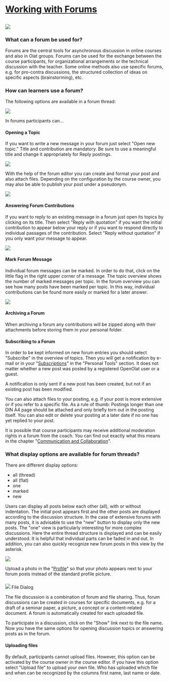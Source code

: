#  [Working with Forums](Working+with+Forums.html)

##
![](../../download/thumbnails/108600612/forum%EF%B9%96version=1&modificationDate=1581515862000&api=v2.png)

### What can a forum be used for?

Forums are the central tools for asynchronous discussion in online courses and
also in Olat groups. Forums can be used for the exchange between the course
participants, for organizational arrangements or the technical discussion with
the teacher. Some online methods also use specific forums, e.g. for pro-contra
discussions, the structured collection of ideas on specific aspects
(brainstorming), etc.

### How can learners use a forum?

The following options are available in a forum thread:

![](../../download/attachments/108600612/Forum_EN.png)

In forums participants can...

#### Opening a Topic

If you want to write a new message in your forum just select "Open new topic."
Title and contribution are mandatory. Be sure to use a meaningful title and
change it appropriately for Reply postings.

![](../../download/thumbnails/108600612/Diskussionsthema_eroeffnen%EF%B9%96version=1&modificationDate=1581516102000&api=v2.png)

With the help of the forum editor you can create and format your post and also
attach files. Depending on the configuration by the course owner, you may also
be able to publish your post under a pseudonym.

![](../../download/thumbnails/108600612/Posting%EF%B9%96version=1&modificationDate=1598187161000&api=v2.png)

#### Answering Forum Contributions

If you want to reply to an existing message in a forum just open its topics by
clicking on its title. Then select "Reply with quotation" if you want the
initial contribution to appear below your reply or if you want to respond
directly to individual passages of the contribution. Select "Reply without
quotation" if you only want your message to appear.

![](../../download/attachments/108600612/Posting_beantworten.png)

#### Mark Forum Message

Individual forum messages can be marked. In order to do that, click on the
little flag in the right upper corner of a message. The topic overview shows
the number of marked messages per topic. In the forum overview you can see how
many posts have been marked per topic. In this way, individual contributions
can be found more easily or marked for a later answer.

![](../../download/attachments/108600612/Posting_markieren.png)

#### Archiving a Forum

When archiving a forum any contributions will be zipped along with their
attachments before storing them in your personal folder.

#### Subscribing to a Forum

In order to be kept informed on new forum entries you should select
"Subscribe" in the overview of topics. Then you will get a notification by
e-mail or in your "[Subscriptions](Personal+menu+and+general+components.html)"
in the "Personal Tools" section. It does not matter whether a new post was
posted by a registered OpenOlat user or a guest.

A notification is only sent if a new post has been created, but not if an
existing post has been modified.

You can also attach files to your posting, e.g. if your post is more extensive
or if you refer to a specific file. As a rule of thumb: Postings longer than
one DIN A4 page should be attached and only briefly torn out in the posting
itself. You can also edit or delete your posting at a later date if no one has
yet replied to your post.

It is possible that course participants may receive additional moderation
rights in a forum from the coach. You can find out exactly what this means in
the chapter "[Communication and
Collaboration](Communication+and+Collaboration.html)".

### What display options are available for forum threads?

There are different display options:

  * all (thread)
  * all (flat)
  * one
  * marked
  * new

Users can display all posts below each other (all), with or without
indentation. The initial post appears first and the other posts are displayed
according to the discussion structure. In the case of extensive forums with
many posts, it is advisable to use the "new" button to display only the new
posts. The "one" view is particularly interesting for more complex
discussions. Here the entire thread structure is displayed and can be easily
understood. It is helpful that individual parts can be faded in and out. In
addition, you can also quickly recognize new forum posts in this view by the
asterisk.

![](../../download/attachments/108600612/Forum_neu_EN2.png)

  

Upload a photo in the "[Profile](Personal+Menu.html)" so that your photo
appears next to your forum posts instead of the standard profile picture.

###
![](../../download/thumbnails/108600612/file_discussion%EF%B9%96version=1&modificationDate=1581517992000&api=v2.png)
File Dialog

The file discussion is a combination of forum and file sharing. Thus, forum
discussions can be created in courses for specific documents, e.g. for a draft
of a seminar paper, a picture, a concept or a content-related document. A
forum is automatically created for each uploaded file.

To participate in a discussion, click on the "Show" link next to the file
name. Now you have the same options for opening discussion topics or answering
posts as in the forum.

#### Uploading files

By default, participants cannot upload files. However, this option can be
activated by the course owner in the course editor. If you have this option
select "Upload file" to upload your own file. Who has uploaded which file and
when can be recognized by the columns first name, last name or date.

  

